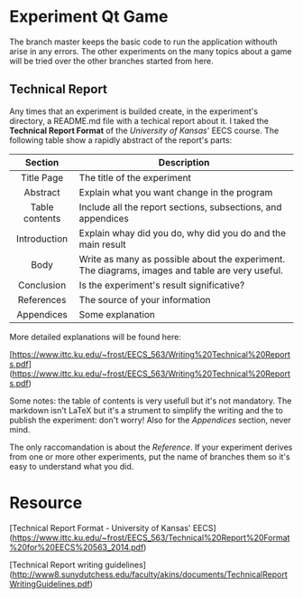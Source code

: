 # Experiment Qt Game
The branch master keeps the basic code to run the application withouth arise in
any errors. The other experiments on the many topics about a game will be
tried over the other branches started from here.

## Technical Report
Any times that an experiment is builded create, in the experiment's directory,
a README.md file with a techical report about it. I taked the **Technical 
Report Format** of the *University of Kansas*' EECS course. The following
table show a rapidly abstract of the report's parts:

| Section | Description |
| :---: | --- |
| Title Page | The title of the experiment |
| Abstract | Explain what you want change in the program |
| Table contents | Include all the report sections, subsections, and appendices |
| Introduction | Explain whay did you do, why did you do and the main result |
| Body | Write as many as possible about the experiment. The diagrams, images and table are very useful. |
| Conclusion | Is the experiment's result significative? |
| References | The source of your information |
| Appendices | Some explanation|

More detailed explanations will be found here:

[https://www.ittc.ku.edu/~frost/EECS_563/Writing%20Technical%20Reports.pdf]
(https://www.ittc.ku.edu/~frost/EECS_563/Writing%20Technical%20Reports.pdf)

Some notes: the table of contents is very usefull but it's not mandatory. The
markdown isn't LaTeX but it's a strument to simplify the writing and the
to publish the experiment: don't worry! Also for the *Appendices* section,
never mind. 

The only raccomandation is about the *Reference*. If your experiment derives
from one or more other experiments, put the name of branches them so it's easy
to understand what you did.

# Resource
[Technical Report Format - University of Kansas' EECS]
(https://www.ittc.ku.edu/~frost/EECS_563/Technical%20Report%20Format%20for%20EECS%20563_2014.pdf)

[Technical Report writing guidelines]
(http://www8.sunydutchess.edu/faculty/akins/documents/TechnicalReportWritingGuidelines.pdf)

